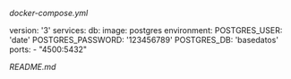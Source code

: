 *docker-compose.yml*

version: '3'
services:
  db:
    image: postgres
    environment:
      POSTGRES_USER: 'date'
      POSTGRES_PASSWORD: '123456789'
      POSTGRES_DB: 'basedatos'
    ports:
      - "4500:5432"


*README.md*
